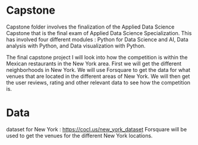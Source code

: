 # Capstone
Capstone folder involves the finalization of the Applied Data Science Capstone that is the final exam of Applied Data Science Specialization.
This has involved four different modules : Python for Data Science and AI, Data analysis with Python, and Data visualization with Python.

The final capstone project I will look into how the competition is within the Mexican restaurants in the New York area. First we will get the different neighborhoods in New York.
We will use Forsquare to get the data for what venues that are located in the different areas of New York. We will then get the user reviews, rating and other relevant data to see how the competition is.

# Data
dataset for New York : https://cocl.us/new_york_dataset
Forsquare will be used to get the venues for the different New York locations.
